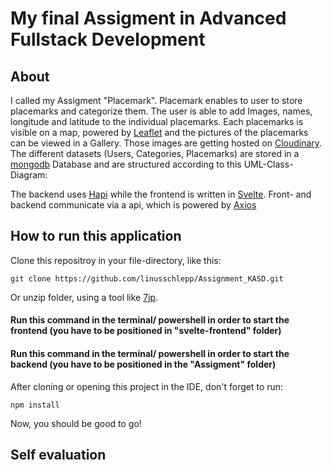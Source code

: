 # My final Assigment in Advanced Fullstack Development


## About

I called my Assigment "Placemark". Placemark enables to user to store placemarks and categorize them. The user is able to add Images, names,
longitude and latitude to the individual placemarks. Each placemarks is visible on a map, powered by [Leaflet](https://leafletjs.com/) and the pictures of the placemarks can be viewed in a Gallery. 
Those images are getting hosted on [Cloudinary](https://cloudinary.com/). The different datasets (Users, Categories, Placemarks) are stored in a [mongodb](https://www.mongodb.com/cloud/atlas/lp/try2-de?utm_source=google&utm_campaign=gs_emea_germany_search_core_brand_atlas_desktop&utm_term=mongodb&utm_medium=cpc_paid_search&utm_ad=e&utm_ad_campaign_id=12212624524&adgroup=115749704783&gclid=CjwKCAjw77WVBhBuEiwAJ-YoJLefdXwJTXGPbzm2Jx-LqjGXi4lQbZ_K4sKP8Xt6PYSBFs7RzEDIThoCRB8QAvD_BwE)
Database and are structured according to this UML-Class-Diagram:

The backend uses [Hapi](https://hapi.dev/) while the frontend is written in [Svelte](https://svelte.dev/). Front- and backend communicate via a api, which is powered by [Axios](https://github.com/axios/axios)



## How to run this application 

Clone this repositroy in your file-directory, like this: 
````
git clone https://github.com/linusschlepp/Assignment_KASD.git
````

Or unzip folder, using a tool like [7ip](https://www.7-zip.de/).


#### Run this command in the terminal/ powershell in order to start the frontend (you have to be positioned in "svelte-frontend" folder)


#### Run this command in the terminal/ powershell in order to start the backend (you have to be positioned in the "Assigment" folder)

After cloning or opening this project in the IDE, don't forget to run:
```
npm install
````

Now, you should be good to go!


## Self evaluation


